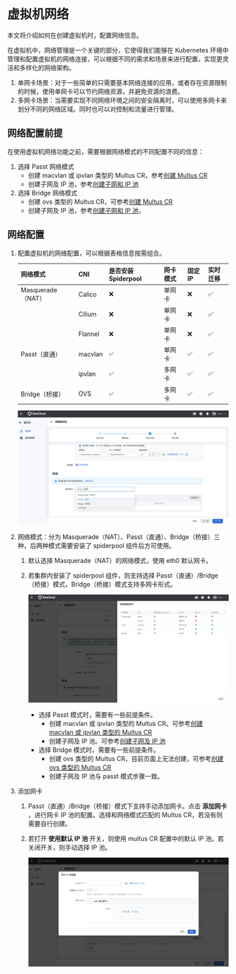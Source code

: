 # 虚拟机网络

本文将介绍如何在创建虚拟机时，配置网络信息。

在虚拟机中，网络管理是一个关键的部分，它使得我们能够在 Kubernetes 环境中管理和配置虚拟机的网络连接，可以根据不同的需求和场景来进行配置，实现更灵活和多样化的网络架构。

1. 单网卡场景：对于一些简单的只需要基本网络连接的应用，或者存在资源限制的时候，使用单网卡可以节约网络资源，并避免资源的浪费。
2. 多网卡场景：当需要实现不同网络环境之间的安全隔离时，可以使用多网卡来划分不同的网络区域。同时也可以对控制和流量进行管理。

## 网络配置前提

在使用虚拟机网络功能之前，需要根据网络模式的不同配置不同的信息：

1. 选择 Passt 网络模式
   - 创建 macvlan 或 ipvlan 类型的 Multus CR，参考[创建 Multus CR](../../network/config/multus-cr.md)
   - 创建子网及 IP 池，参考[创建子网和 IP 池](../../network/config/ippool/createpool.md)
2. 选择 Bridge 网络模式
   -  创建 ovs 类型的 Multus CR，可参考[创建 Multus CR](https://spidernet-io.github.io/spiderpool/v0.9/usage/install/underlay/get-started-ovs-zh_CN/)
   -  创建子网及 IP 池，参考[创建子网和 IP 池](../../network/config/ippool/createpool.md)，

## 网络配置

1. 配置虚拟机的网络配置，可以根据表格信息按需组合。
   
    | 网络模式          | CNI     | 是否安装 Spiderpool | 网卡模式    | 固定 IP         | 实时迁移     |
    | ----------------- | ------- | ------------------- | ------------ | --------------- | ------------ |
    | Masquerade（NAT） | Calico  | ❌                 | 单网卡       | ❌               | ✅            |
    |                   | Cilium  | ❌                 | 单网卡       | ❌               | ✅            |
    |                   | Flannel | ❌                 | 单网卡       | ❌               | ✅            |
    | Passt（直通）     | macvlan | ✅                 | 单网卡       | ✅               | ✅           |
    |                   | ipvlan  | ✅                 | 多网卡       | ✅               | ✅           |
    | Bridge（桥接）    | OVS     | ✅                 | 多网卡       | ✅               | ✅           |
    
    ![网络配置](../images/createvm-net01.png)

2. 网络模式：分为 Masquerade（NAT）、Passt（直通）、Bridge（桥接）三种，后两种模式需要安装了 spiderpool 组件后方可使用。
   
    1. 默认选择 Masquerade（NAT）的网络模式，使用 eth0 默认网卡。
      
    2. 若集群内安装了 spiderpool 组件，则支持选择 Passt（直通）/Bridge（桥接）模式，Bridge（桥接）模式支持多网卡形式。

        ![网络模式](../images/createvm-net02.png)
        
        -  选择 Passt 模式时，需要有一些前提条件。
           - 创建 macvlan 或 ipvlan 类型的 Multus CR。可参考[创建 macvlan 或 ipvlan 类型的 Multus CR](../../network/config/multus-cr.md)
           - 创建子网及 IP 池。可参考[创建子网及 IP 池](../../network/config/ippool/createpool.md)
        -  选择 Bridge 模式时，需要有一些前提条件。
           - 创建 ovs 类型的 Multus CR，目前页面上无法创建，可参考[创建 ovs 类型的 Multus CR](https://spidernet-io.github.io/spiderpool/v0.9/usage/install/underlay/get-started-ovs-zh_CN/)
           - 创建子网及 IP 池与 passt 模式步骤一致。

3. 添加网卡
   
    1. Passt（直通）/Bridge（桥接）模式下支持手动添加网卡。点击 __添加网卡__ ，进行网卡 IP 池的配置。选择和网络模式匹配的 Multus CR，若没有则需要自行创建。
    
    2. 若打开 __使用默认 IP 池__ 开关，则使用 multus CR 配置中的默认 IP 池。若关闭开关，则手动选择 IP 池。
       
        ![添加网卡](../images/createvm-net03.png)
